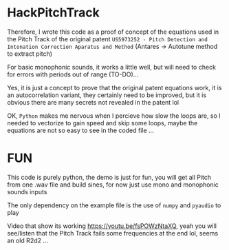 # HackPitchTrack

Therefore, I wrote this code as a proof of concept of the equations used in the Pitch Track of the original patent `US5973252 - Pitch Detection and Intonation Correction Aparatus and Method` (Antares -> Autotune method to extract pitch)

For basic monophonic sounds, it works a little well, but will need to check for errors with periods out of range (TO-DO)...

Yes, it is just a concept to prove that the original patent equations work, it is an autocorrelation variant, they certainly need to be improved, but it is obvious there are many secrets not revealed in the patent lol

OK, `Python` makes me nervous when I percieve how slow the loops are, so I needed to vectorize to gain speed and skip some loops, maybe the equations are not so easy to see in the coded file ...

# FUN

This code is purely python, the demo is just for fun, you will get all Pitch from one .wav file and build sines, for now just use mono and monophonic sounds inputs

The only dependency on the example file is the use of `numpy` and  `pyaudio` to play

Video that show its working https://youtu.be/fsPOWzNtaXQ, yeah you will see/listen that the Pitch Track fails some frequencies at the end lol, seems an old R2d2 ...

